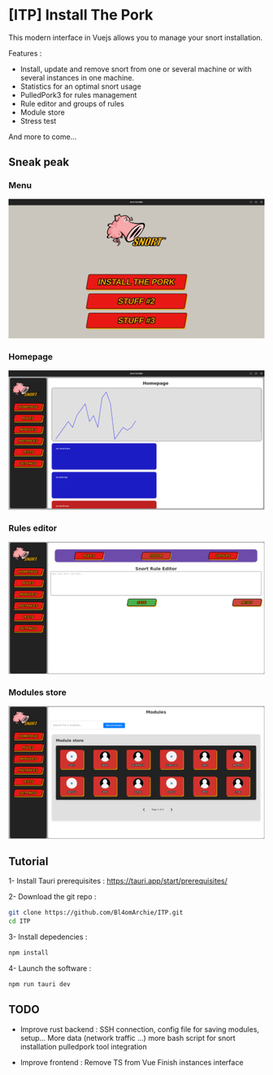 # [ITP] Install The Pork

This modern interface in Vuejs allows you to manage your snort installation. 

Features :
- Install, update and remove snort from one or several machine or with several instances in one machine.
- Statistics for an optimal snort usage
- PulledPork3 for rules management
- Rule editor and groups of rules
- Module store
- Stress test

And more to come...


## Sneak peak

### Menu
![](images/menu.png)

### Homepage
![](images/homepage.png)

### Rules editor
![](images/rules.png)

### Modules store
![](images/modules.png)


## Tutorial

1- Install Tauri prerequisites :
https://tauri.app/start/prerequisites/

2- Download the git repo :
```bash
git clone https://github.com/Bl4omArchie/ITP.git
cd ITP
```

3- Install depedencies :
```bash
npm install
```

4- Launch the software :
```bash
npm run tauri dev
```

## TODO

- Improve rust backend :
SSH connection, config file for saving modules, setup...
More data (network traffic ...)
more bash script for snort installation
pulledpork tool integration


- Improve frontend :
Remove TS from Vue
Finish instances interface